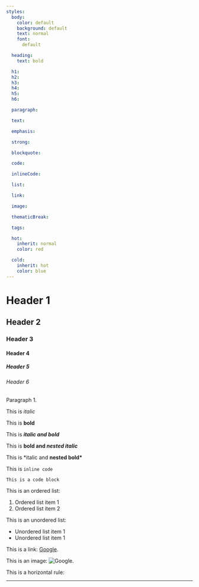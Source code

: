 ```yaml
---
styles:
  body:
    color: default
    background: default
    text: normal
    font:
      default

  heading:
    text: bold

  h1:
  h2:
  h3:
  h4:
  h5:
  h6:

  paragraph:

  text:

  emphasis:

  strong:

  blockquote:

  code:

  inlineCode:

  list:

  link:

  image:

  thematicBreak:

  tags:

  hot:
    inherit: normal
    color: red

  cold:
    inherit: hot
    color: blue
---
```


# Header 1

## Header 2

### Header 3

#### Header 4

##### Header 5

###### Header 6

Paragraph 1.

This is _italic_

This is **bold**

This is **_italic and bold_**

This is **bold and _nested italic_**

This is \*italic and **nested bold\***

This is `inline code`

```
This is a code block
```

This is an ordered list:

1. Ordered list item 1
1. Ordered list item 2

This is an unordered list:

- Unordered list item 1
- Unordered list item 1

This is a link: [Google](https://google.com).

This is an image: ![Google](https://google.com/favicon.ico).

This is a horizontal rule:

---
